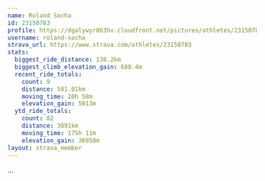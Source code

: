 ```yaml
---
name: Roland Socha
id: 23150783
profile: https://dgalywyr863hv.cloudfront.net/pictures/athletes/23150783/14745672/4/large.jpg
username: roland-socha
strava_url: https://www.strava.com/athletes/23150783
stats:
  biggest_ride_distance: 138.2km
  biggest_climb_elevation_gain: 688.4m
  recent_ride_totals:
    count: 9
    distance: 501.01km
    moving_time: 20h 58m
    elevation_gain: 5013m
  ytd_ride_totals:
    count: 82
    distance: 3891km
    moving_time: 175h 11m
    elevation_gain: 36958m
layout: strava_member
--- 
```

...
